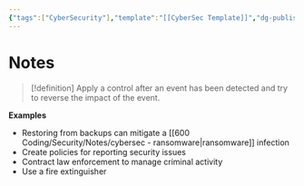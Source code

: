 ```yaml
---
{"tags":["CyberSecurity"],"template":"[[CyberSec Template]]","dg-publish":true,"permalink":"/600-coding/security/google-cyber-sec/cybersec-security-controls-corrective/","dgPassFrontmatter":true}
---
```


# Notes
> [!definition] 
> Apply a control after an event has been detected and try to reverse the impact of the event.

**Examples**
- Restoring from backups can mitigate a [[600 Coding/Security/Notes/cybersec - ransomware\|ransomware]] infection
- Create policies for reporting security issues
- Contract law enforcement to manage criminal activity
- Use a fire extinguisher




